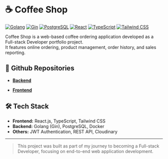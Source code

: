 # ☕ Coffee Shop

[![Golang](https://img.shields.io/badge/Golang-00ADD8?style=for-the-badge&logo=go&logoColor=white)](https://golang.org/)
[![Gin](https://img.shields.io/badge/Gin-000000?style=for-the-badge&logo=go&logoColor=white)](https://gin-gonic.com/)
[![PostgreSQL](https://img.shields.io/badge/PostgreSQL-316192?style=for-the-badge&logo=postgresql&logoColor=white)](https://www.postgresql.org/)
[![React](https://img.shields.io/badge/React-20232A?style=for-the-badge&logo=react&logoColor=61DAFB)](https://react.dev/)
[![TypeScript](https://img.shields.io/badge/TypeScript-3178C6?style=for-the-badge&logo=typescript&logoColor=white)](https://www.typescriptlang.org/)
[![Tailwind CSS](https://img.shields.io/badge/Tailwind_CSS-38B2AC?style=for-the-badge&logo=tailwind-css&logoColor=white)](https://tailwindcss.com/)

Coffee Shop is a web-based coffee ordering application developed as a Full-stack Developer portfolio project.  
It features online ordering, product management, order history, and sales reporting.

## 🔗 Github Repositories

- **[Backend](https://github.com/irsy4drr01/coffeeshop_be_go)**

- **[Frontend](https://github.com/irsy4drr01/coffee-shop_20)**    

## 🛠️ Tech Stack

- **Frontend:** React.js, TypeScript, Tailwind CSS  
- **Backend:** Golang (Gin), PostgreSQL, Docker  
- **Others:** JWT Authentication, REST API, Cloudinary

---

> This project was built as part of my journey to becoming a Full-stack Developer, focusing on end-to-end web application development.
